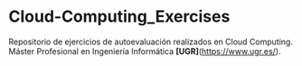 # Cloud-Computing_Exercises

Repositorio de ejercicios de autoevaluación realizados en Cloud Computing.
Máster Profesional en Ingeniería Informática **[UGR]**(https://www.ugr.es/).
